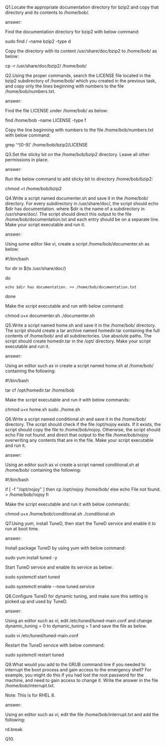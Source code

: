 Q1.Locate the appropriate documentation directory for bzip2 and copy that directory and its contents to /home/bob/.

answer:

Find the documentation directory for bzip2 with below command:


sudo find / -name bzip2 -type d

Copy the directory with its content /usr/share/doc/bzip2 to /home/bob/ as below:


cp -r /usr/share/doc/bzip2/ /home/bob/

Q2.Using the proper commands, search the LICENSE file located in the bzip2 subdirectory of /home/bob/ which you created in the previous task, and copy only the lines beginning with numbers to the file /home/bob/numbers.txt.

answer:

Find the file LICENSE under /home/bob/ as below:


find /home/bob -name LICENSE -type f

Copy the line beginning with numbers to the file /home/bob/numbers.txt with below command:


grep '^[0-9]' /home/bob/bzip2/LICENSE

Q3.Set the sticky bit on the /home/bob/bzip2 directory. Leave all other permissions in place.

answer:

Run the below command to add sticky bit to directory /home/bob/bzip2:


chmod +t /home/bob/bzip2

Q4.Write a script named documenter.sh and save it in the /home/bob/ directory. For every subdirectory in /usr/share/doc/, the script should echo $dir has documentation. where $dir is the name of a subdirectory in /usr/share/doc/. The script should direct this output to the file /home/bob/documentation.txt and each entry should be on a separate line. Make your script executable and run it.

answer:

Using some editor like vi, create a script /home/bob/documenter.sh as below:


#!/bin/bash

for dir in $(ls /usr/share/doc/)

do

    echo $dir has documentation. >> /home/bob/documentation.txt

done

Make the script executable and run with below command:


chmod u+x documenter.sh
./documenter.sh

Q5.Write a script named home.sh and save it in the /home/bob/ directory. The script should create a tar archive named homedir.tar containing the full contents of /home/bob/ and all subdirectories. Use absolute paths. The script should create homedir.tar in the /opt/ directory. Make your script executable and run it.

answer:

Using an editor such as vi create a script named home.sh at /home/bob/ containing the following:


#!/bin/bash

tar cf /opt/homedir.tar /home/bob


Make the script executable and run it with below commands:


chmod u+x home.sh
sudo ./home.sh

Q6.Write a script named conditional.sh and save it in the /home/bob/ directory. The script should check if the file /opt/nojoy exists. If it exists, the script should copy the file to /home/bob/nojoy. Otherwise, the script should echo File not found. and direct that output to the file /home/bob/nojoy overwriting any contents that are in the file. Make your script executable and run it.

answer:

Using an editor such as vi create a script named conditional.sh at /home/bob/ containing the following:


#!/bin/bash

if [ -f "/opt/nojoy" ]
then
    cp /opt/nojoy /home/bob/
else
    echo File not found. > /home/bob/nojoy
fi


Make the script executable and run it with below commands:


chmod u+x /home/bob/conditional.sh
./conditional.sh

Q7.Using yum, install TuneD, then start the TuneD service and enable it to run at boot time.

answer:

Install package TuneD by using yum with below command:


sudo yum install tuned -y


Start TuneD service and enable its service as below:


sudo systemctl start tuned

sudo systemctl enable --now tuned.service

Q8.Configure TuneD for dynamic tuning, and make sure this setting is picked up and used by TuneD.

answer:

Using an editor such as vi, edit /etc/tuned/tuned-main.conf and change dynamic_tuning = 0 to dymanic_tuning = 1 and save the file as below.


sudo vi /etc/tuned/tuned-main.conf


Restart the TuneD service with below command:


sudo systemctl restart tuned

Q9.What would you add to the GRUB command line if you needed to interrupt the boot process and gain access to the emergency shell?
For example, you might do this if you had lost the root password for the machine, and need to gain access to change it. Write the answer in the file /home/bob/interrupt.txt.

Note: This is for RHEL 8.

answer:

Using an editor such as vi, edit the file /home/bob/interrupt.txt and add the following:


rd.break

Q10.



